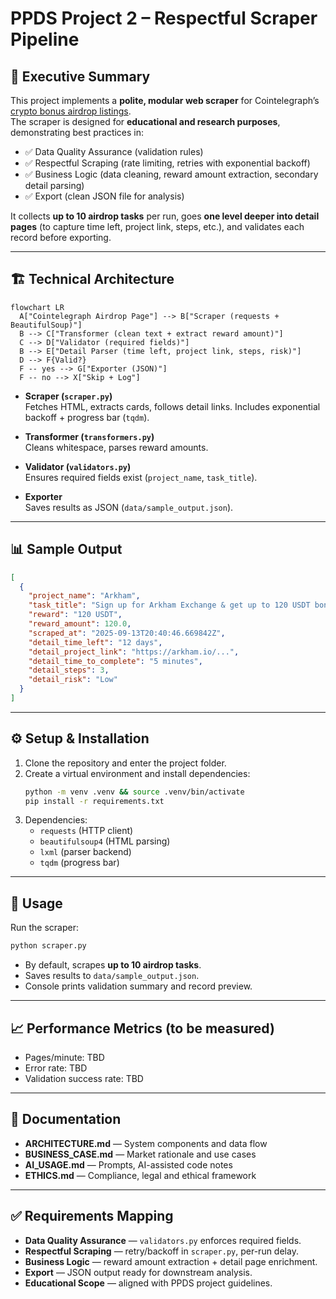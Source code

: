 # PPDS Project 2 – Respectful Scraper Pipeline

## 📌 Executive Summary
This project implements a **polite, modular web scraper** for Cointelegraph’s [crypto bonus airdrop listings](https://cointelegraph.com/crypto-bonus/bonus-category/airdrop/).  
The scraper is designed for **educational and research purposes**, demonstrating best practices in:

- ✅ Data Quality Assurance (validation rules)  
- ✅ Respectful Scraping (rate limiting, retries with exponential backoff)  
- ✅ Business Logic (data cleaning, reward amount extraction, secondary detail parsing)  
- ✅ Export (clean JSON file for analysis)  

It collects **up to 10 airdrop tasks** per run, goes **one level deeper into detail pages** (to capture time left, project link, steps, etc.), and validates each record before exporting.

---

## 🏗️ Technical Architecture
```mermaid
flowchart LR
  A["Cointelegraph Airdrop Page"] --> B["Scraper (requests + BeautifulSoup)"]
  B --> C["Transformer (clean text + extract reward amount)"]
  C --> D["Validator (required fields)"]
  B --> E["Detail Parser (time left, project link, steps, risk)"]
  D --> F{Valid?}
  F -- yes --> G["Exporter (JSON)"]
  F -- no --> X["Skip + Log"]
```

- **Scraper (`scraper.py`)**  
  Fetches HTML, extracts cards, follows detail links. Includes exponential backoff + progress bar (`tqdm`).

- **Transformer (`transformers.py`)**  
  Cleans whitespace, parses reward amounts.

- **Validator (`validators.py`)**  
  Ensures required fields exist (`project_name`, `task_title`).

- **Exporter**  
  Saves results as JSON (`data/sample_output.json`).

---

## 📊 Sample Output
```json
[
  {
    "project_name": "Arkham",
    "task_title": "Sign up for Arkham Exchange & get up to 120 USDT bonus",
    "reward": "120 USDT",
    "reward_amount": 120.0,
    "scraped_at": "2025-09-13T20:40:46.669842Z",
    "detail_time_left": "12 days",
    "detail_project_link": "https://arkham.io/...",
    "detail_time_to_complete": "5 minutes",
    "detail_steps": 3,
    "detail_risk": "Low"
  }
]
```

---

## ⚙️ Setup & Installation
1. Clone the repository and enter the project folder.
2. Create a virtual environment and install dependencies:
   ```bash
   python -m venv .venv && source .venv/bin/activate
   pip install -r requirements.txt
   ```
3. Dependencies:  
   - `requests` (HTTP client)  
   - `beautifulsoup4` (HTML parsing)  
   - `lxml` (parser backend)  
   - `tqdm` (progress bar)

---

## 🚀 Usage
Run the scraper:
```bash
python scraper.py
```

- By default, scrapes **up to 10 airdrop tasks**.  
- Saves results to `data/sample_output.json`.  
- Console prints validation summary and record preview.

---

## 📈 Performance Metrics (to be measured)
- Pages/minute: TBD  
- Error rate: TBD  
- Validation success rate: TBD  

---

## 📜 Documentation
- **ARCHITECTURE.md** — System components and data flow  
- **BUSINESS_CASE.md** — Market rationale and use cases  
- **AI_USAGE.md** — Prompts, AI-assisted code notes  
- **ETHICS.md** — Compliance, legal and ethical framework  

---

## ✅ Requirements Mapping
- **Data Quality Assurance** — `validators.py` enforces required fields.  
- **Respectful Scraping** — retry/backoff in `scraper.py`, per-run delay.  
- **Business Logic** — reward amount extraction + detail page enrichment.  
- **Export** — JSON output ready for downstream analysis.  
- **Educational Scope** — aligned with PPDS project guidelines.  

